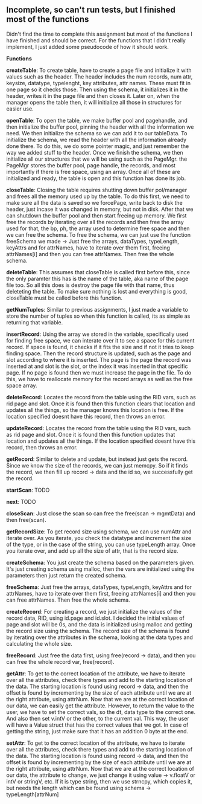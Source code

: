 ## Incomplete, so can't run tests, but I finished most of the functions

Didn't find the time to complete this assignment but most of the functions I have finished and should be correct. For the functions that I didn't really implement, I just added some pseudocode of how it should work. 


**Functions**

**createTable**: To create table, have to create a page file and initialize it with values such as the header. The header includes the num records, num attr, keysize, datatype, typelenght, key attributes, attr names. These must fit in one page so it checks those. Then using the schema, it initializes it in the header, writes it in the page file and then closes it. Later on, when the manager opens the table then, it will initialize all those in structures for easier use.

**openTable**: To open the table, we make buffer pool and pagehandle, and then initialize the buffer pool, pinning the header with all the information we need. We then initialize the schema so we can add it to our tableData. To initialize the schema, we read the header with all the information already done there. To do this, we do some pointer magic, and just remember the way we added stuff to the header. Once we finish the schema, we then initialize all our structures that we will be using such as the PageMgr. the PageMgr stores the buffer pool, page handle, the records, and most importantly if there is free space, using an array. Once all of these are initialized and ready, the table is open and this function has done its job.

**closeTable**: Closing the table requires shutting down buffer pol/manager and frees all the memory used up by the table. To do this first, we need to make sure all the data is saved so we forcePage, write back to disk the header, just incase it was changed in memory, but not in disk. After that we can shutdown the buffer pool and then start freeing up memory. We first free the records by iterating over all the records and then free the array used for that, the bp, ph, the array used to determine free space and then we can free the schema. To free the schema, we can just use the function freeSchema we made -> Just free the arrays, dataTypes, typeLength, keyAttrs and for attrNames, have to iterate over them first, freeing attrNames[i] and then you can free attrNames. Then free the whole schema.

**deleteTable**: This assumes that closeTable is called first before this, since the only paramter this has is the name of the table, aka name of the page file too. So all this does is destroy the page file with that name, thus deleteting the table. To make sure nothing is lost and everything is good, closeTable must be called before this function.

**getNumTuples**: Similar to previous assignments, I just made a variable to store the number of tuples so when this function is called, its as simple as returning that variable.

**insertRecord**: Using the array we stored in the variable, specifically used for finding free space, we can interate over it to see a space for this current record. If space is found, it checks if it fits the size and if not it tries to keep finding space. Then the record structure is updated, such as the page and slot according to where it is inserted. The page is the page the record was inserted at and slot is the slot, or the index it was inserted in that specific page. If no page is found then we must increase the page in the file. To do this, we have to reallocate memory for the record arrays as well as the free space array.

**deleteRecord**: Locates the record from the table using the RID vars, such as rid page and slot. Once it is found then this function clears that location and updates all the things, so the manager knows this location is free. If the location specified doesnt have this record, then throws an error.

**updateRecord**: Locates the record from the table using the RID vars, such as rid page and slot. Once it is found then this function updates that location and updates all the things. If the location specified doesnt have this record, then throws an error.

**getRecord**: Similar to delete and update, but instead just gets the record. Since we know the size of the records, we can just memcpy. So if it finds the record, we then fill up record -> data and the id so, we successfully get the record.

**startScan**: TODO

**next**: TODO

**closeScan**: Just close the scan so can free the free(scan -> mgmtData) and then free(scan).

**getRecordSize**: To get record size using schema, we can use numAttr and iterate over. As you iterate, you check the datatype and increment the size of the type, or in the case of the string, you can use typeLength array. Once you iterate over, and add up all the size of attr, that is the record size.

**createSchema**: You just create the schema based on the parameters given. It's just creating schema using malloc, then the vars are initialized using the parameters then just return the created schema.

**freeSchema**: Just free the arrays, dataTypes, typeLength, keyAttrs and for attrNames, have to iterate over them first, freeing attrNames[i] and then you can free attrNames. Then free the whole schema.

**createRecord**: For creating a record, we just initialize the values of the record data, RID, using id.page and id.slot. I decided the initial values of page and slot will be 0s, and the data is initialized using malloc and getting the record size using the schema. The record size of the schema is found by iterating over the attributes in the schema, looking at the data types and calculating the whole size.

**freeRecord**: Just free the data first, using free(record -> data), and then you can free the whole record var, free(record).

**getAttr**: To get to the correct location of the attribute, we have to iterate over all the attributes, check there types and add to the starting location of the data. The starting location is found using record -> data, and then the offset is found by incrementing by the size of each attribute until we are at the right attribute, using attrNum. Now that we are at the correct location of our data, we can easily get the attribute. However, to return the value to the user, we have to set the correct vals, so the dt, data type to the correct one. And also then set v.intV or the other, to the current val. This way, the user will have a Value struct that has the correct values that we got. In case of getting the string, just make sure that it has an addition 0 byte at the end.

**setAttr**: To get to the correct location of the attribute, we have to iterate over all the attributes, check there types and add to the starting location of the data. The starting location is found using record -> data, and then the offset is found by incrementing by the size of each attribute until we are at the right attribute, using attrNum. Now that we are at the correct location of our data, the attribute to change, we just change it using value -> v.floatV or intV or stringV, etc. If it is type string, then we use strncpy, which copies it, but needs the length which can be found using schema -> typeLength[attrNum]
